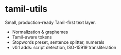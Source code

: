 # tamil-utils

Small, production-ready Tamil-first text layer.

- Normalization & graphemes
- Tamil-aware tokens
- Stopwords preset, sentence splitter, numerals
- v0.1 adds: script detection, ISO-15919 transliteration
